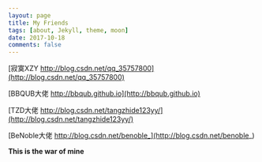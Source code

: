 ```yaml
---
layout: page
title: My Friends
tags: [about, Jekyll, theme, moon]
date: 2017-10-18
comments: false
---
```


[寂寞XZY http://blog.csdn.net/qq_35757800](http://blog.csdn.net/qq_35757800)

[BBQUB大佬 http://bbqub.github.io](http://bbqub.github.io)

[TZD大佬  http://blog.csdn.net/tangzhide123yy/](http://blog.csdn.net/tangzhide123yy/)

[BeNoble大佬 http://blog.csdn.net/benoble_](http://blog.csdn.net/benoble_)

**This is the war of mine**
